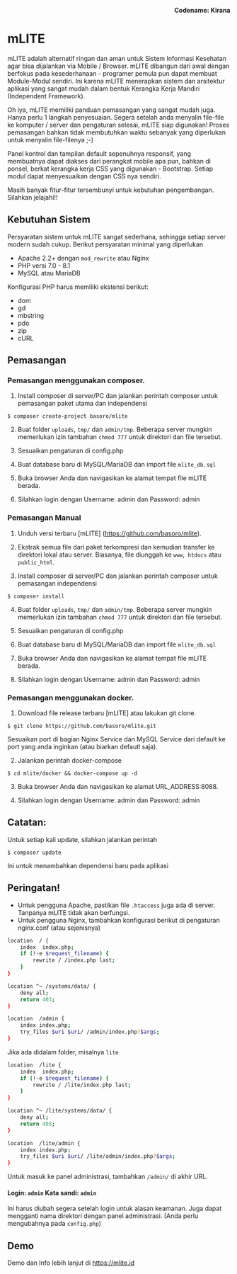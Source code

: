 <p align="right">
    <b>Codename: Kirana</b><br>
</p>

# mLITE

mLITE adalah alternatif ringan dan aman untuk Sistem Informasi Kesehatan agar bisa dijalankan via Mobile / Browser. mLITE dibangun dari awal dengan berfokus pada kesederhanaan - programer pemula pun dapat membuat Module-Modul sendiri. Ini karena mLITE menerapkan sistem dan arsitektur aplikasi yang sangat mudah dalam bentuk Kerangka Kerja Mandiri (Independent Framework).

Oh iya, mLITE memiliki panduan pemasangan yang sangat mudah juga. Hanya perlu 1 langkah penyesuaian. Segera setelah anda menyalin file-file ke komputer / server dan pengaturan selesai, mLITE siap digunakan! Proses pemasangan bahkan tidak membutuhkan waktu sebanyak yang diperlukan untuk menyalin file-filenya ;-)

Panel kontrol dan tampilan default sepenuhnya responsif, yang membuatnya dapat diakses dari perangkat mobile apa pun, bahkan di ponsel, berkat kerangka kerja CSS yang digunakan - Bootstrap. Setiap modul dapat menyesuaikan dengan CSS nya sendiri.

Masih banyak fitur-fitur tersembunyi untuk kebutuhan pengembangan. Silahkan jelajahi!!

Kebutuhan Sistem
----------------

Persyaratan sistem untuk mLITE  sangat sederhana, sehingga setiap server modern sudah cukup. Berikut persyaratan minimal yang diperlukan

+ Apache 2.2+ dengan `mod_rewrite` atau Nginx
+ PHP versi 7.0 - 8.1
+ MySQL atau MariaDB

Konfigurasi PHP harus memiliki ekstensi berikut:

+ dom
+ gd
+ mbstring
+ pdo
+ zip
+ cURL

Pemasangan
----------

### Pemasangan menggunakan composer.
1. Install composer di server/PC dan jalankan perintah composer untuk pemasangan paket utama dan independensi

```
$ composer create-project basoro/mlite
```

2. Buat folder `uploads`, `tmp/` dan `admin/tmp`. Beberapa server mungkin memerlukan izin tambahan `chmod 777` untuk direktori dan file tersebut.

3. Sesuaikan pengaturan di config.php

4. Buat database baru di MySQL/MariaDB dan import file `mlite_db.sql`

5. Buka browser Anda dan navigasikan ke alamat tempat file mLITE berada.

6. Silahkan login dengan Username: admin dan Password: admin

### Pemasangan Manual
1. Unduh versi terbaru [mLITE] (https://github.com/basoro/mlite).

2. Ekstrak semua file dari paket terkompresi dan kemudian transfer ke direktori lokal atau server. Biasanya, file diunggah ke `www`,` htdocs` atau `public_html`.

3. Install composer di server/PC dan jalankan perintah composer untuk pemasangan independensi
```
$ composer install
```

4. Buat folder `uploads`, `tmp/` dan `admin/tmp`. Beberapa server mungkin memerlukan izin tambahan `chmod 777` untuk direktori dan file tersebut.

5. Sesuaikan pengaturan di config.php

6. Buat database baru di MySQL/MariaDB dan import file `mlite_db.sql`

7. Buka browser Anda dan navigasikan ke alamat tempat file mLITE berada.

8. Silahkan login dengan Username: admin dan Password: admin

### Pemasangan menggunakan docker.
1. Download file release terbaru [mLITE] atau lakukan git clone.

```
$ git clone https://github.com/basoro/mlite.git
```
Sesuaikan port di bagian Nginx Service dan MySQL Service dari default ke port yang anda inginkan (atau biarkan defautl saja). 

2. Jalankan perintah docker-compose
```
$ cd mlite/docker && docker-compose up -d
```

3. Buka browser Anda dan navigasikan ke alamat URL_ADDRESS:8088.

4. Silahkan login dengan Username: admin dan Password: admin


## Catatan:
Untuk setiap kali update, silahkan jalankan perintah
```
$ composer update
```
Ini untuk menambahkan dependensi baru pada aplikasi


## Peringatan!

+ Untuk pengguna Apache, pastikan file `.htaccess` juga ada di server. Tanpanya mLITE tidak akan berfungsi.
+ Untuk pengguna Nginx, tambahkan konfigurasi berikut di pengaturan nginx.conf (atau sejenisnya)

```bash
location  / {
    index  index.php;
    if (!-e $request_filename) {
        rewrite / /index.php last;
    }
}

location ^~ /systems/data/ {
    deny all;
    return 403;
}

location  /admin {
    index index.php;
    try_files $uri $uri/ /admin/index.php?$args;
}
```

Jika ada didalam folder, misalnya `lite`

```bash
location  /lite {
    index  index.php;
    if (!-e $request_filename) {
        rewrite / /lite/index.php last;
    }
}

location ^~ /lite/systems/data/ {
    deny all;
    return 403;
}

location  /lite/admin {
    index index.php;
    try_files $uri $uri/ /lite/admin/index.php?$args;
}
```

Untuk masuk ke panel administrasi, tambahkan `/admin/` di akhir URL.
#### Login: `admin` Kata sandi: `admin`
Ini harus diubah segera setelah login untuk alasan keamanan. Juga dapat mengganti nama direktori dengan panel administrasi.  (Anda perlu mengubahnya pada `config.php`)

## Demo
Demo dan Info lebih lanjut di https://mlite.id
